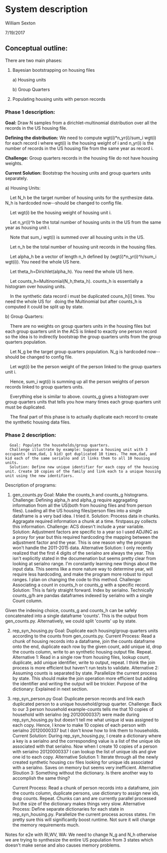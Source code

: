 # System description

William Sexton

7/19/2017

## Conceptual outline:

There are two main phases:

1. Bayesian bootstrapping on housing files

	a) Housing units

	b) Group Quarters

2. Populating housing units with person records

### Phase 1 description:

**Goal:** Draw N samples from a dirichlet-multinomial distribution over all the records in the US housing file.
      
**Defining the distribution:** We need to compute wgt(i)*n_yr(i)/sum_i wgt(i) for each record i where wgt(i) is the housing weight of i and n_yr(i) is the number of records in the US housing file from the same year as record i.
      
**Challenge:** Group quarters records in the housing file do not have housing weights.

**Current Solution:** Bootstrap the housing units and group quarters units separately.
 
a) Housing Units:
 
 &nbsp;&nbsp;&nbsp;&nbsp;Let N_h be the target number of housing units for the synthesize data. N_h is hardcoded now--should be changed to config file.

&nbsp;&nbsp;&nbsp;&nbsp;Let wgt(i) be the housing weight of housing unit i.

&nbsp;&nbsp;&nbsp;&nbsp;Let n_yr(i)^h be the total number of housing units in the US from the same year as housing unit i.

&nbsp;&nbsp;&nbsp;&nbsp;Note that sum_i wgt(i) is summed over all housing units in the US.

&nbsp;&nbsp;&nbsp;&nbsp;Let n_h be the total number of housing unit records in the housing files.

&nbsp;&nbsp;&nbsp;&nbsp;Let alpha_h be a vector of length n_h defined by (wgt(i)*n_yr(i)^h/sum_i wgt(i)). You need the whole US here.

&nbsp;&nbsp;&nbsp;&nbsp;Let theta_h=Dirichlet(alpha_h). You need the whole US here.

&nbsp;&nbsp;&nbsp;&nbsp;Let counts_h=Multinomial(N_h,theta_h). counts_h is essentially a histogram over housing units.  

&nbsp;&nbsp;&nbsp;&nbsp;In the synthetic data record i must be duplicated couns_h[i] times. You need the whole US for  
doing the Multinomial but after counts_h is computed it could be split up by state.

b) Group Quarters:

&nbsp;&nbsp;&nbsp;&nbsp;There are no weights on group quarters units in the housing files but each group quarters unit in the ACS is linked to exactly one person record so the idea is to indirectly bootstrap the group quarters units from the group quarters population.

&nbsp;&nbsp;&nbsp;&nbsp;Let N_g be the target group quarters population. N_g is hardcoded now--should be changed to config file. 

&nbsp;&nbsp;&nbsp;&nbsp;Let wgt(i) be the person weight of the person linked to the group quarters unit i.

&nbsp;&nbsp;&nbsp;&nbsp;Hence, sum_i wgt(i) is summing up all the person weights of person records linked to group quarters units.

&nbsp;&nbsp;&nbsp;&nbsp;Everything else is similar to above. counts_g gives a histogram over group quarters units that tells you how many times each group quarters unit must be duplicated.

&nbsp;&nbsp;&nbsp;&nbsp;The final part of this phase is to actually duplicate each record to create the synthetic housing data files.

### Phase 2 description:
      Goal: Populate the households/group quarters.
      Challenge illustrate by example: Suppose a housing unit with 3 occupants (mom,dad, 1 kid) got duplicated 10 times. The mom,dad, and kid each of the same serialno and it links them to all 10 housing units.
      Solution: Define new unique identifier for each copy of the housing unit. Create 10 copies of the family and link each to a unique housing unit using the new identifiers. 

Description of programs:
1. gen_counts.py
      Goal: Make the counts_h and counts_g histograms.
      Challenge: Defining alpha_h and alpha_g require aggragating information from all the US(both from housing files and from person files). Loading all the US housing files/person files into a single dataframe is a very bad idea. I tried it.
      Solution: Process data in chunks. Aggragate required information a chunk at a time. firstpass.py collects this information.
      Challenge: ACS doesn't include a year variable.
      Solution: Adjustment factors are specific to a year so I used ADJINC as a proxy for year but this required hardcoding the mapping between the adjustment factor and the year. This is one reason why the program won't handle the 2011-2015 data.
      Alternative Solution: I only recently realized that the first 4 digits of the serialno are always the year. This isn't explicitly stated in the documenation but seems pretty clear from looking at serialno range. I'm constantly learning new things about the input data. This seems like a more nature way to determine year, will require less hardcoding, and make the program more robust to input ranges. I plan on changing the code to this method.
      Challenge: Associating a count in counts_h or counts_g with a specific record.
      Solution: This is fairly straight forward. Index by serialno. Technically counts_g/h are pandas dataframes indexed by serialno with a single Count column.

Given the indexing choice, counts_g and counts_h can be safely concatenated into a single dataframe 'counts'.  This is the output from gen_counts.py. Alternatively, we could split 'counts' up by state.

2. rep_syn_housing.py
      Goal: Duplicate each housing/group quarters units according to the counts from gen_counts.py.
      Current Process:
         Read a chunk of housing records into a dataframe, join the counts dataframe onto the end, duplicate each row by the given count, add unique id, drop the counts column, write to an synthetic housing output file. Repeat.
      Alternative 1: Read in a single row from housing files, lookup count, duplicate, add unique identifier, write to output, repeat. I think the join process is more efficient but haven't run tests to validate.
      Alternative 2: Assuming counts is separated by state. Parallelize the current process by state. This should make the join operation more efficient but adding the identifier and writing the output will be trickier.
      Purpose of the dictionary: Explained in next section. 

3. rep_syn_person.py
      Goal: Duplicate person records and link each duplicated person to a unique household/group quarter.
      Challenge: Back to our 3 person household example-counts tells me that 10 copies of household with serialno (eg 20120000337) were made during rep_syn_housing.py but doesn't tell me what unique id was assigned to each copy. Hence, I know to make 10 copies of each person with serialno 20120000337 but I don't know how to link them to households.
      Current Solution: During rep_syn_housing.py, I create a dictionary where a key is a serialno and the corresponding value is a list of the unique ids associated with that serialno. Now when I create 10 copies of a person with serialno 20120000337 I can lookup the list of unique ids and give one id to each copy.
      Alternative Solution 1: Iterate through all the newly created synthetic housing csv files looking for unique ids associated with a serialno. Saves on memory but seems very inefficient.
      Alternative Sloution 3: Something without the dictionary. Is there another way to accomplish the same thing? 

      Current Process:
         Read a chunk of person records into a dataframe, join the counts column, duplicate persons, use dictionary to assign new ids, drop counts. Repeat. Chunks can and are currently parallel processed but the size of the dictionary makes things very slow.
      Alternative Process: Define separate dictionaries for each state in rep_syn_housing.py. Parallelize the current process across states. I'm pretty sure this will significantly boost runtime. Not sure it will change the memory requirements much.

Notes for e2e with RI,WV, WA:
      We need to change N_g and N_h otherwise we are trying to synthesize the entire US population from 3 states which doesn't make sense and also causes memory problems.
 
